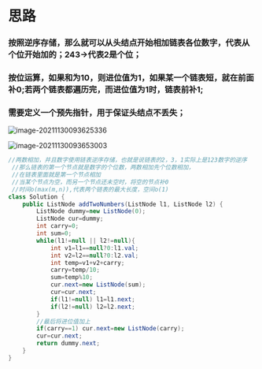 # 思路

### 按照逆序存储，那么就可以从头结点开始相加链表各位数字，代表从个位开始加的；243->代表2是个位；

### 按位运算，如果和为10，则进位值为1，如果某一个链表短，就在前面补0;若两个链表都遍历完，而进位值为1时，链表前补1;

### 需要定义一个预先指针，用于保证头结点不丢失；

![image-20211130093625336](C:\Users\28635\AppData\Roaming\Typora\typora-user-images\image-20211130093625336.png)

![image-20211130093653003](C:\Users\28635\AppData\Roaming\Typora\typora-user-images\image-20211130093653003.png)

```java
//两数相加，并且数字使用链表逆序存储，也就是说链表的2，3，1实际上是123数字的逆序
 //那么链表的第一个节点就是数字的个位数，两数相加先个位数相加，
 //在链表里面就是第一个节点相加
 //当某个节点为空，而另一个节点还未空时，将空的节点补0
 //时间o(max(m,n)),代表两个链表的最大长度，空间o(1)
class Solution {
    public ListNode addTwoNumbers(ListNode l1, ListNode l2) {
        ListNode dummy=new ListNode(0);
        ListNode cur=dummy;
        int carry=0;
        int sum=0;
        while(l1!=null || l2!=null){
            int v1=l1==null?0:l1.val;
            int v2=l2==null?0:l2.val;
            int temp=v1+v2+carry;
            carry=temp/10;
            sum=temp%10;
            cur.next=new ListNode(sum);
            cur=cur.next;
            if(l1!=null) l1=l1.next;
            if(l2!=null) l2=l2.next;
        }
        //最后将进位值加上
        if(carry==1) cur.next=new ListNode(carry);
        cur=cur.next;
        return dummy.next;
    }
}
```

